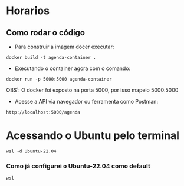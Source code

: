 # Horarios

## Como rodar o código

* Para construir a imagem docer executar:

```
docker build -t agenda-container .
```

* Executando o container agora com o comando:

```
docker run -p 5000:5000 agenda-container
```
OBS¹: O docker foi exposto na porta 5000, por isso mapeio 5000:5000

* Acesse a API via navegador ou ferramenta como Postman:

```
http://localhost:5000/agenda
```

# Acessando o Ubuntu pelo terminal

```
wsl -d Ubuntu-22.04
```

### Como já configurei o Ubuntu-22.04 como default

```
wsl
```
